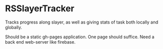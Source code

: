 # RSSlayerTracker
Tracks progress along slayer, as well as giving stats of task both locally and globally.

Should be a static gh-pages application. One page should suffice. Need a back end web-server like firebase.
